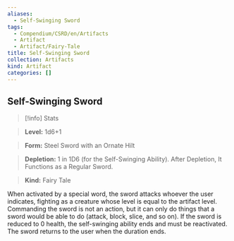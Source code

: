 ```yaml
---
aliases:
  - Self-Swinging Sword
tags:
  - Compendium/CSRD/en/Artifacts
  - Artifact
  - Artifact/Fairy-Tale
title: Self-Swinging Sword
collection: Artifacts
kind: Artifact
categories: []
---
```

## Self-Swinging Sword    
>[!info] Stats    
> **Level:** 1d6+1    
> **Form:** Steel Sword with an Ornate Hilt    
> **Depletion:** 1 in 1D6 (for the Self-Swinging Ability). After Depletion, It Functions as a Regular Sword.    
> **Kind:** Fairy Tale  
    
When activated by a special word, the sword attacks whoever the user indicates, fighting as a creature whose level is equal to the artifact level. Commanding the sword is not an action, but it can only do things that a sword would be able to do (attack, block, slice, and so on). If the sword is reduced to 0 health, the self-swinging ability ends and must be reactivated. The sword returns to the user when the duration ends.